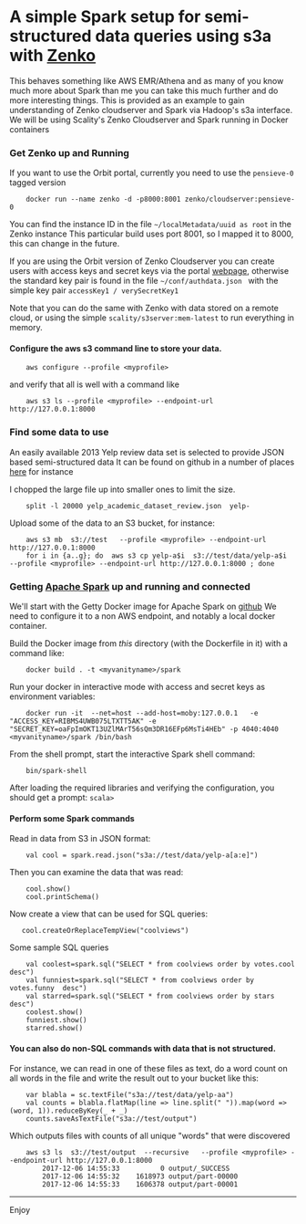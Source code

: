 # A simple Spark setup for semi-structured data queries using s3a with [Zenko](https://www.zenko.io)

This behaves something like AWS EMR/Athena and as many of you know much more about Spark than me you can take this much further and do more interesting things. This is provided as an example to gain understanding of Zenko cloudserver and Spark via Hadoop's s3a interface. 
We will be using  Scality's Zenko Cloudserver and Spark running in Docker containers

### Get Zenko up and Running

If you want to use the Orbit portal, currently you need to use the `pensieve-0` tagged version

```shell
	docker run --name zenko -d -p8000:8001 zenko/cloudserver:pensieve-0
```
You can find the instance ID in the file `~/localMetadata/uuid as root` in the Zenko instance
This particular build uses port 8001, so I mapped it to 8000, this can change in the future.

If you are using the Orbit version of Zenko Cloudserver you can create users with  access keys and secret keys via the  portal [webpage](https://admin.zenko.io/), otherwise the standard key pair is found in the file `~/conf/authdata.json ` with the simple key pair `accessKey1 / verySecretKey1` 

Note that you can do the same with Zenko with data stored on a remote cloud, or using the simple `scality/s3server:mem-latest` to run everything in memory.


#### Configure the aws s3 command line to store your data.
```shell
	aws configure --profile <myprofile>
```
and verify that all is well with a command like 
```shell
	aws s3 ls --profile <myprofile> --endpoint-url http://127.0.0.1:8000
```
### Find some data to use

An easily available 2013 Yelp review data set is selected to provide JSON based semi-structured data
It can be found on github in a number of places [here](https://github.com/rekiksab/Yelp) for instance

I chopped the large file up into smaller ones to limit the size. 
```shell
	split -l 20000 yelp_academic_dataset_review.json  yelp-
```
Upload some of the data to an S3 bucket, for instance:
```shell
	aws s3 mb  s3://test   --profile <myprofile> --endpoint-url http://127.0.0.1:8000
	for i in {a..g}; do  aws s3 cp yelp-a$i  s3://test/data/yelp-a$i   --profile <myprofile> --endpoint-url http://127.0.0.1:8000 ; done
 ```
### Getting [Apache Spark](http://spark.apache.org/) up and running and connected

We'll start with the Getty Docker image for Apache Spark on [github](https://github.com/gettyimages/docker-spark/blob/master/Dockerfile)
We need to configure it to a non AWS endpoint, and notably a local docker container.

Build the Docker image from *this* directory (with the Dockerfile in it) with a command like:
```shell
	docker build . -t <myvanityname>/spark
```

Run your docker in interactive mode with access and secret keys as environment variables:
```shell
	docker run -it  --net=host --add-host=moby:127.0.0.1   -e "ACCESS_KEY=RIBMS4UWB075LTXTT5AK" -e "SECRET_KEY=oaFpImOKT13UZlMArT56sQm3DR16EFp6MsTi4HEb" -p 4040:4040 <myvanityname>/spark /bin/bash
```
From the shell prompt, start the interactive Spark shell command:
```shell
	bin/spark-shell
```
After loading the required libraries and verifying the configuration, you should get a prompt: `scala>`
#### Perform some Spark commands
Read in data from S3 in JSON format:
```Spark
	val cool = spark.read.json("s3a://test/data/yelp-a[a:e]")
```
Then you can examine the data that was read:
```Spark
	cool.show()
	cool.printSchema()
```
Now create a view that can be used for SQL queries:
```Spark
   cool.createOrReplaceTempView("coolviews")
```

Some sample SQL queries 
```Spark
	val coolest=spark.sql("SELECT * from coolviews order by votes.cool  desc")
	val funniest=spark.sql("SELECT * from coolviews order by votes.funny  desc")
	val starred=spark.sql("SELECT * from coolviews order by stars  desc")
	coolest.show()
	funniest.show()
	starred.show()
```

#### You can also do non-SQL commands with data that is not structured.  

For instance, we can read in one of these files as text, do a word count on all words in the file and write the result out to your bucket like this:
```Spark
	var blabla = sc.textFile("s3a://test/data/yelp-aa")
	val counts = blabla.flatMap(line => line.split(" ")).map(word => (word, 1)).reduceByKey(_ + _)
	counts.saveAsTextFile("s3a://test/output")
```
Which outputs files with counts of all unique "words" that were discovered
```Shell
	aws s3 ls  s3://test/output  --recursive   --profile <myprofile> --endpoint-url http://127.0.0.1:8000
		2017-12-06 14:55:33          0 output/_SUCCESS
		2017-12-06 14:55:32    1618973 output/part-00000
		2017-12-06 14:55:33    1606378 output/part-00001
```
---
Enjoy
 